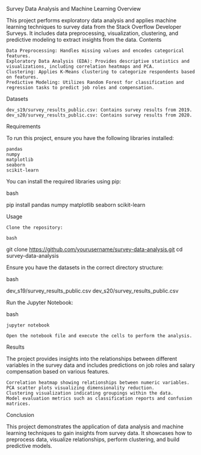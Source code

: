 Survey Data Analysis and Machine Learning
Overview

This project performs exploratory data analysis and applies machine learning techniques to survey data from the Stack Overflow Developer Surveys. It includes data preprocessing, visualization, clustering, and predictive modeling to extract insights from the data.
Contents

    Data Preprocessing: Handles missing values and encodes categorical features.
    Exploratory Data Analysis (EDA): Provides descriptive statistics and visualizations, including correlation heatmaps and PCA.
    Clustering: Applies K-Means clustering to categorize respondents based on features.
    Predictive Modeling: Utilizes Random Forest for classification and regression tasks to predict job roles and compensation.

Datasets

    dev_s19/survey_results_public.csv: Contains survey results from 2019.
    dev_s20/survey_results_public.csv: Contains survey results from 2020.

Requirements

To run this project, ensure you have the following libraries installed:

    pandas
    numpy
    matplotlib
    seaborn
    scikit-learn

You can install the required libraries using pip:

bash

pip install pandas numpy matplotlib seaborn scikit-learn

Usage

    Clone the repository:

    bash

git clone https://github.com/yourusername/survey-data-analysis.git
cd survey-data-analysis

Ensure you have the datasets in the correct directory structure:

bash

dev_s19/survey_results_public.csv
dev_s20/survey_results_public.csv

Run the Jupyter Notebook:

bash

    jupyter notebook

    Open the notebook file and execute the cells to perform the analysis.

Results

The project provides insights into the relationships between different variables in the survey data and includes predictions on job roles and salary compensation based on various features.

    Correlation heatmap showing relationships between numeric variables.
    PCA scatter plots visualizing dimensionality reduction.
    Clustering visualization indicating groupings within the data.
    Model evaluation metrics such as classification reports and confusion matrices.

Conclusion

This project demonstrates the application of data analysis and machine learning techniques to gain insights from survey data. It showcases how to preprocess data, visualize relationships, perform clustering, and build predictive models.
